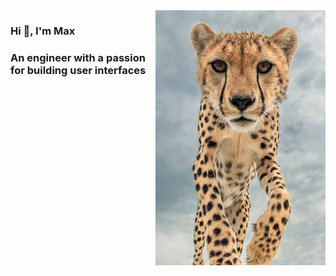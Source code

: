<img src="https://github.com/retarsis/retarsis/blob/master/assets/cheetah-vertical.jpeg" width="272" align="right" alt=""/>

<!-- Introduction -->
<h3>Hi 👋, I'm Max</h3>
<h3>An engineer with a passion for building user interfaces</h3>

<!-- Github stats -->
<!-- <img src="https://github-readme-stats.vercel.app/api?username=retarsis&show_icons=true" alt="retarsis" /> -->

<p align="left">
  <!-- Twitter -->
<!--   <a href="https://twitter.com/retarsis" target="blank"><img src="https://cdn.jsdelivr.net/npm/simple-icons@3.0.1/icons/twitter.svg" alt="https://twitter.com/untaggable" height="20" width="20" /></a> -->
  <!-- Gmail -->
<!--  <a href="mailto:tarsis.maksym@gmail.com" target="blank"><img src="https://cdn.jsdelivr.net/npm/simple-icons@3.0.1/icons/gmail.svg" alt="mailto:tarsis.maksym@gmail.com" height="20" width="20" /></a> -->
  <!-- Instagram -->
<!--   <a href="https://www.instagram.com/retarsis/" target="blank"><img src="https://cdn.jsdelivr.net/npm/simple-icons@3.0.1/icons/instagram.svg" alt="https://www.instagram.com/kioviensis/" height="20" width="20" /></a> -->
</p>

<!-- Visitors -->
<!-- <p align="left"><img src="https://komarev.com/ghpvc/?username=retarsis" alt="retarsis" /></p> -->
